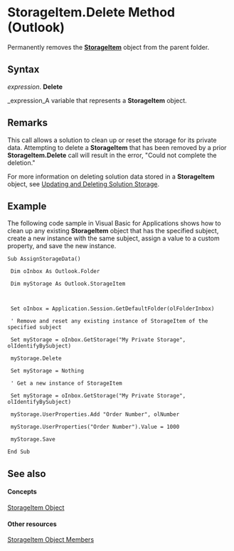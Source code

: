
# StorageItem.Delete Method (Outlook)

Permanently removes the  **[StorageItem](41776bc3-b838-2755-fd6b-3b5012fb9ae5.md)** object from the parent folder.


## Syntax

 _expression_. **Delete**

 _expression_A variable that represents a  **StorageItem** object.


## Remarks

This call allows a solution to clean up or reset the storage for its private data. Attempting to delete a  **StorageItem** that has been removed by a prior **StorageItem.Delete** call will result in the error, "Could not complete the deletion."

For more information on deleting solution data stored in a  **StorageItem** object, see [Updating and Deleting Solution Storage](ac1b1e9f-25d2-4157-c237-318e2e7c5f6b.md).


## Example

The following code sample in Visual Basic for Applications shows how to clean up any existing  **StorageItem** object that has the specified subject, create a new instance with the same subject, assign a value to a custom property, and save the new instance.


```
Sub AssignStorageData() 
 
 Dim oInbox As Outlook.Folder 
 
 Dim myStorage As Outlook.StorageItem 
 
 
 
 Set oInbox = Application.Session.GetDefaultFolder(olFolderInbox) 
 
 ' Remove and reset any existing instance of StorageItem of the specified subject 
 
 Set myStorage = oInbox.GetStorage("My Private Storage", olIdentifyBySubject) 
 
 myStorage.Delete 
 
 Set myStorage = Nothing 
 
 ' Get a new instance of StorageItem 
 
 Set myStorage = oInbox.GetStorage("My Private Storage", olIdentifyBySubject) 
 
 myStorage.UserProperties.Add "Order Number", olNumber 
 
 myStorage.UserProperties("Order Number").Value = 1000 
 
 myStorage.Save 
 
End Sub
```


## See also


#### Concepts


 [StorageItem Object](41776bc3-b838-2755-fd6b-3b5012fb9ae5.md)
#### Other resources


 [StorageItem Object Members](450983cc-543f-a832-d9bb-06911b0b0ce4.md)
